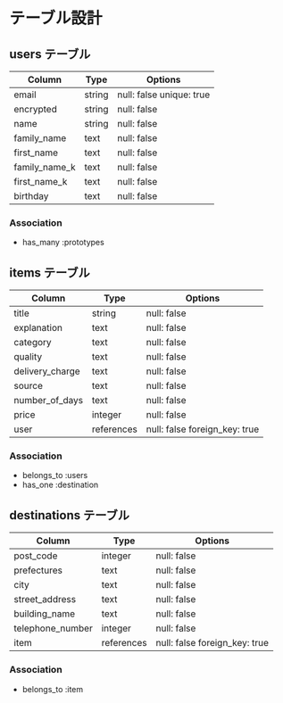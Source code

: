 # テーブル設計

## users テーブル
| Column              | Type   | Options                  |
| ------------------- | ------ | ------------------------ |
| email               | string | null: false unique: true |
| encrypted           | string | null: false              |
| name                | string | null: false              |
| family_name         | text   | null: false              |
| first_name          | text   | null: false              |
| family_name_k       | text   | null: false              |
| first_name_k        | text   | null: false              |
| birthday            | text   | null: false              |



### Association
- has_many :prototypes


## items テーブル
| Column             | Type       | Options                       |
| ------------------ | ---------- | ----------------------------- |
| title              | string     | null: false                   |
| explanation        | text       | null: false                   |
| category           | text       | null: false                   |
| quality            | text       | null: false                   |
| delivery_charge    | text       | null: false                   |
| source             | text       | null: false                   |
| number_of_days     | text       | null: false                   |
| price              | integer    | null: false                   |
| user               | references | null: false foreign_key: true |

### Association
- belongs_to :users
- has_one :destination

## destinations テーブル
| Column                 | Type       | Options                       |
| ---------------------- | ---------- | ----------------------------- |
| post_code              | integer    | null: false                   |
| prefectures            | text       | null: false                   |
| city                   | text       | null: false                   |
| street_address         | text       | null: false                   |
| building_name          | text       | null: false                   |
| telephone_number       | integer    | null: false                   |
| item                   | references | null: false foreign_key: true |

### Association
- belongs_to :item